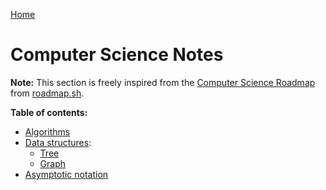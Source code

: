 [Home](../../README.md)

# Computer Science Notes

**Note:** This section is freely inspired from the [Computer Science Roadmap](https://roadmap.sh/computer-science) from [roadmap.sh](https://roadmap.sh).

**Table of contents:**
- [Algorithms](cs.algorithm.md)
- [Data structures](cs.ds.md):
  - [Tree](cs.tree.md)
  - [Graph](cs.graph.md)
- [Asymptotic notation](cs.asymptotic-notation.md)
